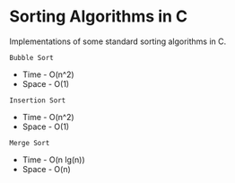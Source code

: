 # Sorting Algorithms in C

Implementations of some standard sorting algorithms in C.

`Bubble Sort`
  - Time - O(n^2)
  - Space - O(1)

`Insertion Sort`
  - Time - O(n^2)
  - Space - O(1)

`Merge Sort`
  - Time - O(n lg(n))
  - Space - O(n)